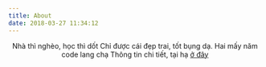 ```yaml
---
title: About
date: 2018-03-27 11:34:12
---
```


<center>
Nhà thì nghèo, học thì dốt
Chỉ được cái đẹp trai, tốt bụng dạ.
Hai mấy năm code lang chạ
Thông tin chi tiết, tại hạ <a href="/cv/NguyenVanToan_CV.pdf" target="_blank">ở đây</a>
</center>
